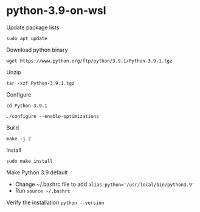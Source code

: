# python-3.9-on-wsl

Update package lists

```
sudo apt update
```

Download python binary

```
wget https://www.python.org/ftp/python/3.9.1/Python-3.9.1.tgz
```

Unzip

```
tar -xzf Python-3.9.1.tgz
```

Configure

```
cd Python-3.9.1

./configure --enable-optimizations
```

Build

```
make -j 2
```

Install
```
sudo make install
```

Make Python 3.9 default
- Change ~/.bashrc file to add `alias python='/usr/local/bin/python3.9'` 
- Run `source ~/.bashrc`

Verify the installation `python --version`




